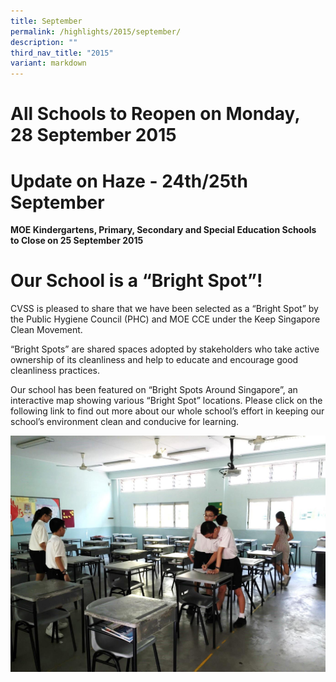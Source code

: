 ```yaml
---
title: September
permalink: /highlights/2015/september/
description: ""
third_nav_title: "2015"
variant: markdown
---
```

# All Schools to Reopen on Monday, 28 September 2015


# Update on Haze - 24th/25th September
**MOE Kindergartens, Primary, Secondary and Special Education Schools to Close on 25 September 2015**

# Our School is a “Bright Spot”!

CVSS is pleased to share that we have been selected as a “Bright Spot” by the Public Hygiene Council (PHC) and MOE CCE under the Keep Singapore Clean Movement.

“Bright Spots” are shared spaces adopted by stakeholders who take active ownership of its cleanliness and help to educate and encourage good cleanliness practices.

Our school has been featured on “Bright Spots Around Singapore”, an interactive map showing various “Bright Spot” locations. Please click on the following link to find out more about our whole school’s effort in keeping our school’s environment clean and conducive for learning.


![](/images/website.jpeg)